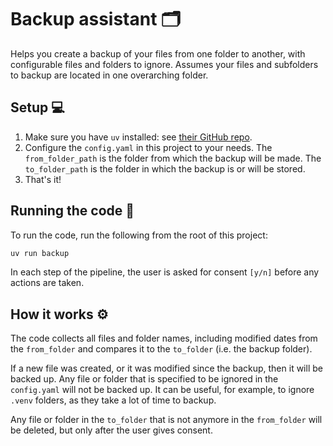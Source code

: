 # Backup assistant 🗂️

Helps you create a backup of your files from one folder to another, with configurable files and
folders to ignore. Assumes your files and subfolders to backup are located in one overarching
folder.

## Setup 💻

1. Make sure you have `uv` installed: see [their GitHub repo](https://github.com/astral-sh/uv?tab=readme-ov-file#installation).
2. Configure the `config.yaml` in this project to your needs. The `from_folder_path` is the folder
from which the backup will be made. The `to_folder_path` is the folder in which the backup is or
will be stored.
3. That's it!

## Running the code 🚀

To run the code, run the following from the root of this project:
```bash
uv run backup
```

In each step of the pipeline, the user is asked for consent `[y/n]` before any actions are taken.

## How it works ⚙️

The code collects all files and folder names, including modified dates from the `from_folder` and
compares it to the `to_folder` (i.e. the backup folder).

If a new file was created, or it was modified since the backup, then it will be backed up. Any file
or folder that is specified to be ignored in the `config.yaml` will not be backed up. It can be
useful, for example, to ignore `.venv` folders, as they take a lot of time to backup.

Any file or folder in the `to_folder` that is not anymore in the `from_folder` will be deleted, but
only after the user gives consent.
